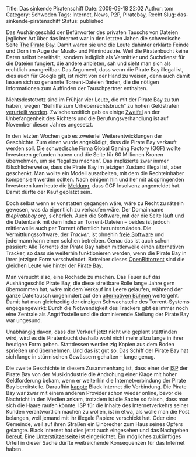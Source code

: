 Title: Das sinkende Piratenschiff
Date: 2009-09-18 22:02
Author: tom
Category: Schweden
Tags: Internet, News, P2P, Piratebay, Recht
Slug: das-sinkende-piratenschiff
Status: published

Das Aushängeschild der Befürworter des privaten Tauschs von Dateien
jeglicher Art über das Internet war in den letzten Jahen die schwedische
Seite [The Pirate Bay](http://thepiratebay.org). Damit waren sie und die
Leute dahinter erklärte Feinde und Dorn im Auge der Musik- und
Filmindustrie. Weil die Piratenbucht keine Daten selbst bereithält,
sondern lediglich als Vermittler und Suchdienst für die Dateien
fungiert, die andere anbieten, sah und sieht man sich als rechtlich
unangreifbar. Das Argument, dass wenn die Pirate Bay illegal ist, dies
auch für Google gilt, ist nicht von der Hand zu weisen, denn auch damit
lassen sich so genannte Torrent-Dateien finden, die die nötigen
Informationen zum Auffinden der Tauschpartner enthalten.

Nichtsdestotrotz sind im Frühjar vier Leute, die mit der Pirate Bay zu
tun haben, wegen “Beihilfe zum Urheberrechtsbruch” zu hohen Geldstrafen
[verurteilt
worden](http://www.fiket.de/2009/04/17/das-piratebay-urteil/).
Zwischenzeitlich gab es einige
[Zweifel](http://www.fiket.de/2009/04/23/befangener-richter-im-piratebay-prozess/)
an der Unbefangenheit des Richters und die Berufungsverhandlung ist auf
November diesen Jahres angesetzt.

In den letzten Wochen gab es zweierlei Weiterentwicklungen der
Geschichte. Zum einen wurde angeküdigt, dass die Pirate Bay verkauft
werden soll. Die schwedische Firma Global Gaming Factory (GGF) wollte
Investoren gefunden haben und die Seite für 60 Millionen Kronen
übernehmen, um sie “legal zu machen”. Das implizierte zwar immer
fälschlicherweise, dass die Pirate Bay im jetzigen Zustand illegal ist,
aber geschenkt. Man wollte ein Modell ausarbeiten, mit dem die
Rechteinhaber kompensiert werden sollten. Nach einigem hin und her mit
abspringenden Investoren kam heute die
[Meldung](http://www.svd.se/naringsliv/nyheter/artikel_3540823.svd),
dass GGF Insolvenz angemeldet hat. Damit dürfte der Kauf geplatzt sein.

Doch selbst wenn er vonstatten gegangen wäre, wäre zu Recht zu rätseln
gewesen, was da eigentlich zu verkaufen wäre. Der Domainname
*thepiratebay.org*, sicherlich. Auch die Software, mit der die Seite
läuft und die Datenbank mit dem Index an Torrent-Dateien – beides ist
jedoch mittlerweile auch per Torrent öffentlich herunterzuladen. Die
Vermittlungssoftware, der *Tracker*, ist ohnehin [freie
Software](http://erdgeist.org/arts/software/opentracker/) und jedermann
kann einen solchen betreiben. Genau das ist auch schon passiert: Alle
Torrents der Pirate Bay haben mittlerweile einen alternativen Tracker,
so dass sie weiterhin funktionieren werden, wenn die Pirate Bay in ihrer
jetzigen Form verschwindet. Betreiber dieses
[OpenBittorrent](http://openbittorrent.com/) sind die gleichen Leute wie
hinter der Pirate Bay.

Man versucht also, eine Rochade zu machen. Das Feuer auf das
Aushängeschild Pirate Bay, die diese streitbare Rolle lange Jahre gern
übernommen hat, wäre mit dem Verkauf ins Leere gelaufen, während der
ganze Dateitausch ungehindert auf den [alternativen
Bühnen](http://torrentfreak.com/25-great-pirate-bay-alternatives-090822/)
weitergeht. Damit hat man gleichzeitig der einzigen Schwachstelle des
Torrent-Systems engegengewirkt: Durch die Notwendigkeit des Trackers
gibt es immer noch eine Zentrale als Angriffsstelle und die dominierende
Stellung der Pirate Bay war ungesund.

Unabhängig davon, dass der Verkauf jetzt nicht wie geplant stattfinden
wird, wird es die Piratenbucht deshalb wohl nicht mehr allzu lange in
ihrer heutigen Form geben. Stattdessen werden zig Kopien aus dem Boden
sprießen und übernehmen. Und das ist gut so. Das Schiff der Pirate Bay
hat sich lange in stürmischen Gewässern gehalten – lange genug.

Die zweite Geschichte in diesem Zusammenhang ist, dass einer der
<abbr title="Internet Service Provider">ISP</abbr> der Pirate Bay von
der Musikindustrie die Androhung einer Klage mit hoher Geldforderung
bekam, wenn er weiterhin die Internetverbindung der Pirate Bay
bereitstelle. Daraufhin
[kappte](http://www.dn.se/ekonomi/nedstangningen-av-pirate-bay-befaras-leda-till-natcensur-1.937833)
Black Internet die Verbindung. Die Pirate Bay war zwar mit einem anderen
Provider schon wieder online, bevor die Nachricht in den Medien ankam,
trotzdem ist die Sache so falsch, dass man sich die Haare raufen könnte.
ISP für die Inhalte des Internetverkehrs seiner Kunden verantwortlich
machen zu wollen, ist in etwa, als wolle man die Post belangen, weil
jemand mit ihr illegale Papiere verschickt hat. Oder eine Gemeinde, weil
auf ihren Straßen ein Einbrecher zum Haus seines Opfers gelangte. Black
Internet hat dies jetzt auch eingesehen und das Nachgeben
[bereut](http://www.zeropaid.com/news/87026/swedish-isp-appeals-order-to-block-the-pirate-bay/).
Eine [Unterstützerseite](http://openinternet.se/) ist eingerichtet. Ein
mögliches zukünftiges Urteil in dieser Sache dürfte weitreichende
Konsequenzen für das Internet haben.

